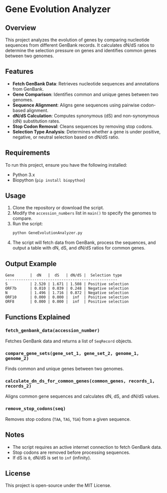 # Gene Evolution Analyzer

## Overview
This project analyzes the evolution of genes by comparing nucleotide sequences from different GenBank records. It calculates dN/dS ratios to determine the selection pressure on genes and identifies common genes between two genomes.

## Features
- **Fetch GenBank Data**: Retrieves nucleotide sequences and annotations from GenBank.
- **Gene Comparison**: Identifies common and unique genes between two genomes.
- **Sequence Alignment**: Aligns gene sequences using pairwise codon-based alignment.
- **dN/dS Calculation**: Computes synonymous (dS) and non-synonymous (dN) substitution rates.
- **Stop Codon Removal**: Cleans sequences by removing stop codons.
- **Selection Type Analysis**: Determines whether a gene is under positive, negative, or neutral selection based on dN/dS ratio.

## Requirements
To run this project, ensure you have the following installed:
- Python 3.x
- Biopython (`pip install biopython`)

## Usage
1. Clone the repository or download the script.
2. Modify the `accession_numbers` list in `main()` to specify the genomes to compare.
3. Run the script:
   ```bash
   python GeneEvolutionAnalyzer.py
   ```
4. The script will fetch data from GenBank, process the sequences, and output a table with dN, dS, and dN/dS ratios for common genes.

## Output Example
```
Gene       |  dN   |  dS   | dN/dS |  Selection type
--------------------------------------------------
S          | 2.520 | 1.671 | 1.508 | Positive selection
ORF7b      | 0.010 | 0.039 | 0.248 | Negative selection
N          | 1.496 | 1.716 | 0.872 | Negative selection
ORF10      | 0.000 | 0.000 |  inf  | Positive selection
ORF8       | 0.000 | 0.000 |  inf  | Positive selection
```

## Functions Explained
### `fetch_genbank_data(accession_number)`
Fetches GenBank data and returns a list of `SeqRecord` objects.

### `compare_gene_sets(gene_set_1, gene_set_2, genome_1, genome_2)`
Finds common and unique genes between two genomes.

### `calculate_dn_ds_for_common_genes(common_genes, records_1, records_2)`
Aligns common gene sequences and calculates dN, dS, and dN/dS values.

### `remove_stop_codons(seq)`
Removes stop codons (`TAA`, `TAG`, `TGA`) from a given sequence.

## Notes
- The script requires an active internet connection to fetch GenBank data.
- Stop codons are removed before processing sequences.
- If dS is `0`, dN/dS is set to `inf` (infinity).

## License
This project is open-source under the MIT License.
